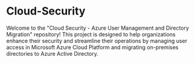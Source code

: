 # Cloud-Security
Welcome to the "Cloud Security - Azure User Management and Directory Migration" repository! This project is designed to help organizations enhance their security and streamline their operations by managing user access in Microsoft Azure Cloud Platform and migrating on-premises directories to Azure Active Directory.

